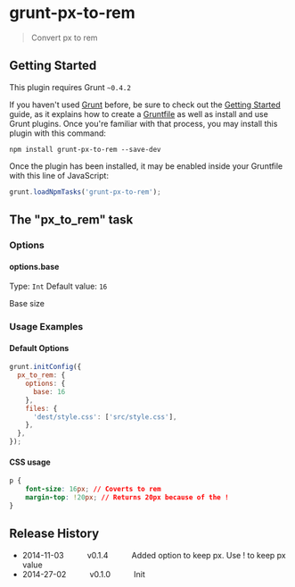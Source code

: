 # grunt-px-to-rem

> Convert px to rem

## Getting Started
This plugin requires Grunt `~0.4.2`

If you haven't used [Grunt](http://gruntjs.com/) before, be sure to check out the [Getting Started](http://gruntjs.com/getting-started) guide, as it explains how to create a [Gruntfile](http://gruntjs.com/sample-gruntfile) as well as install and use Grunt plugins. Once you're familiar with that process, you may install this plugin with this command:

```shell
npm install grunt-px-to-rem --save-dev
```

Once the plugin has been installed, it may be enabled inside your Gruntfile with this line of JavaScript:

```js
grunt.loadNpmTasks('grunt-px-to-rem');
```

## The "px_to_rem" task

### Options

#### options.base
Type: `Int`
Default value: `16`

Base size

### Usage Examples

#### Default Options

```js
grunt.initConfig({
  px_to_rem: {
    options: {
      base: 16
    },
    files: {
      'dest/style.css': ['src/style.css'],
    },
  },
});
```

#### CSS usage

```css
p {
	font-size: 16px; // Coverts to rem
	margin-top: !20px; // Returns 20px because of the !
}
```

## Release History
 * 2014-11-03   v0.1.4   Added option to keep px. Use ! to keep px value
 * 2014-27-02   v0.1.0   Init
